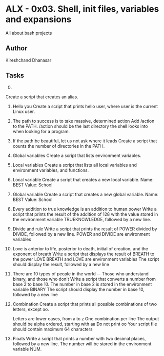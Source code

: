 # ALX - 0x03. Shell, init files, variables and expansions
All about bash projects
## Author
Kireshchand Dhanasar

## Tasks

0. <o>
  Create a script that creates an alias.
  
 1. Hello you
  Create a script that prints hello user, where user is the current Linux user.
  
 2. The path to success is to take massive, determined action
  Add /action to the PATH. /action should be the last directory the shell looks into when looking for a program.
  
 3. If the path be beautiful, let us not ask where it leads
  Create a script that counts the number of directories in the PATH.
  
 4. Global variables
  Create a script that lists environment variables.
  
 5. Local variables
  Create a script that lists all local variables and environment variables, and functions.

6. Local variable
  Create a script that creates a new local variable.
      Name: BEST
      Value: School
 7. Global variable
  Create a script that creates a new global variable.
      Name: BEST
      Value: School
  
 8. Every addition to true knowledge is an addition to human power
  Write a script that prints the result of the addition of 128 with the value stored in the environment variable TRUEKNOWLEDGE, followed by a new line.
  
 9. Divide and rule
    Write a script that prints the result of POWER divided by DIVIDE, followed by a new line.
       POWER and DIVIDE are environment variables
 
 10. Love is anterior to life, posterior to death, initial of creation, and the exponent of breath
  Write a script that displays the result of BREATH to the power LOVE
      BREATH and LOVE are environment variables
      The script should display the result, followed by a new line
  
 11. There are 10 types of people in the world -- Those who understand binary, and those who don't
   Write a script that converts a number from base 2 to base 10.
      The number in base 2 is stored in the environment variable BINARY
      The script should display the number in base 10, followed by a new line
  
 12. Combination
    Create a script that prints all possible combinations of two letters, except oo.

      Letters are lower cases, from a to z
      One combination per line
      The output should be alpha ordered, starting with aa
      Do not print oo
      Your script file should contain maximum 64 characters
 
 13. Floats
    Write a script that prints a number with two decimal places, followed by a new line.
      The number will be stored in the environment variable NUM.
  
  
  
  
  
